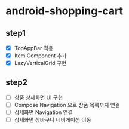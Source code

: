 # android-shopping-cart

## step1

- [x] TopAppBar 적용
- [x] Item Component 추가
- [x] LazyVerticalGrid 구현

## step2

- [ ] 상품 상세화면 UI 구현
- [ ] Compose Navigation 으로 상품 목록까지 연결
- [ ] 상세화면 Navigation 연결
- [ ] 상세화면 장바구니 네비게이션 이동
